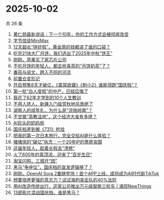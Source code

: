 # 2025-10-02

共 26 条

<!-- BEGIN 36KR -->
<!-- 最后更新时间 2025-10-02 11:01:44 +0800 -->
1. [黄仁勋最新讲话：下一个10年，你的工作方式会被彻底改变](https://36kr.com/p/3489257268763783)
1. [字节信徒MiniMax](https://36kr.com/p/3489327191186569)
1. [12天超长“拼好假”，黄金周的钱都进了谁的口袋？](https://36kr.com/p/3490215871699844)
1. [吃完21块大厂月饼，我们选出了2025年中秋“饼王”](https://36kr.com/p/3489216673193093)
1. [刚刚，苹果买了家芯片公司](https://36kr.com/p/3489907211688840)
1. [不吃月饼的年轻人，都去抢喜茶的“月饼奶茶”了？](https://36kr.com/p/3489960901467016)
1. [番茄与阅文，跨入不同的河流](https://36kr.com/p/3489327251201161)
1. [前置仓变形记](https://36kr.com/p/3489206643743621)
1. [开启预售8天才破亿，《震耳欲聋》《刺小2》谁能领跑“国庆档”？](https://36kr.com/p/3489271684356999)
1. [第一批“白人度假”的中产，已经后悔了](https://36kr.com/p/3491351244151939)
1. [我花了62年才学到的10个人生教训](https://36kr.com/p/3458267540379015)
1. [不用人挤人，新疆入门级赏秋地风景绝了](https://36kr.com/p/3490148860124040)
1. [湖南人的成年礼，为什么是“流放岭南”？](https://36kr.com/p/3490155440053382)
1. [不甘做“高教洼地”，这个经济大省有多拼？](https://36kr.com/p/3490141055310985)
1. [AI巨头的奶妈局](https://36kr.com/p/3491354017127560)
1. [国庆档差到被《731》抢戏](https://36kr.com/p/3490687346727813)
1. [把我的第一次日本旅行，完全交给AI是什么体验？](https://36kr.com/p/3490467939031945)
1. [猪猪侠的“破亿”执念：一个20年IP的票房突围](https://36kr.com/p/3491320046738311)
1. [这届年轻人，趁着长假去“清修”](https://36kr.com/p/3491422869363593)
1. [火了600年的真顶流，迎来了“百岁生日”](https://36kr.com/p/3489908342463617)
1. [淘宝闪购，三城开“团”](https://36kr.com/p/3489909326683273)
1. [黑马“争座位”，国庆档的宣发逻辑换了？](https://36kr.com/p/3489226823031943)
1. [刚刚，OpenAI Sora 2重磅登场！首个APP上线，或将成为AI时代新TikTok](https://36kr.com/p/3489923456179073)
1. [想要培养更强的意志力？试试海豹突击队的40%法则](https://36kr.com/p/3441031916344710)
1. [用AI改造传统出行，这家公司推出万元级智能三轮车 | 涌现NewThings](https://36kr.com/p/3489786463214721)
1. [13部影片混战国庆档，谁是黑马？](https://36kr.com/p/3489920340220801)
<!-- END 36KR -->